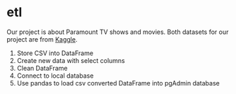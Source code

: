 # etl

Our project is about Paramount TV shows and movies. Both datasets for our project are from [Kaggle](https://www.kaggle.com/datasets/victorsoeiro/paramount-tv-shows-and-movies). 


1. Store CSV into DataFrame
2. Create new data with select columns
3. Clean DataFrame
4. Connect to local database
5. Use pandas to load csv converted DataFrame into pgAdmin database

